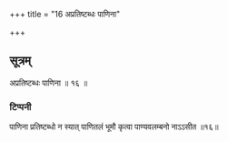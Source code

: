+++
title = "16 अप्रतिष्टब्धः पाणिना"

+++
## सूत्रम्
अप्रतिष्टब्धः पाणिना ॥ १६ ॥  
### टिप्पनी
पाणिना प्रतिष्टब्धो न स्यात् पाणितलं भूमौ कृत्वा पाण्यवलम्बनो नाऽऽसीत ॥१६॥
